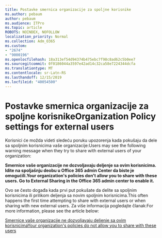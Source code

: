 ```yaml
---
title: Postavke smernica organizacije za spoljne korisnike
ms.author: pebaum
author: pebaum
ms.audience: ITPro
ms.topic: article
ROBOTS: NOINDEX, NOFOLLOW
localization_priority: Normal
ms.collection: Adm_O365
ms.custom:
- "2674"
- "9000196"
ms.openlocfilehash: 18a313ef54d94374b475ebc7f98c8ad62c5b0ee7
ms.sourcegitcommit: 0f0186044a3597e42ad14c32ca58e7224344dcfa
ms.translationtype: MT
ms.contentlocale: sr-Latn-RS
ms.lasthandoff: 12/15/2019
ms.locfileid: "40054500"
---
```

# <a name="organization-policy-settings-for-external-users"></a><span data-ttu-id="01550-102">Postavke smernica organizacije za spoljne korisnike</span><span class="sxs-lookup"><span data-stu-id="01550-102">Organization Policy settings for external users</span></span>

<span data-ttu-id="01550-103">Korisnici će možda videti sledeću poruku upozorenja kada pokušaju da dele sa spoljnim korisnicima vaše organizacije:</span><span class="sxs-lookup"><span data-stu-id="01550-103">Users may see the following warning message when they try to share with external users of your organization:</span></span> 

   <span data-ttu-id="01550-104">**Smernice vaše organizacije ne dozvoljavaju deljenje sa ovim korisnicima. Idite na spoljašnju deobu u Office 365 admin Center da biste je omogućili.**</span><span class="sxs-lookup"><span data-stu-id="01550-104">**Your organization's policies don't allow you to share with these users. Go to External Sharing in the Office 365 admin center to enable it.**</span></span> 

<span data-ttu-id="01550-105">Ovo se često događa kada prvi put pokušate da delite sa spoljnim korisnicima ili prilikom deljenja sa novim spoljnim korisnicima.</span><span class="sxs-lookup"><span data-stu-id="01550-105">This often happens the first time attempting to share with external users or when sharing with new external users.</span></span> <span data-ttu-id="01550-106">Za više informacija pogledajte članak:</span><span class="sxs-lookup"><span data-stu-id="01550-106">For more information, please see the article below:</span></span>

[<span data-ttu-id="01550-107">Smernice vaše organizacije ne dozvoljavaju deljenje sa ovim korisnicima</span><span class="sxs-lookup"><span data-stu-id="01550-107">Your organization's policies do not allow you to share with these users</span></span>](https://docs.microsoft.com/sharepoint/support/administration/organization-policies-do-not-allow-you-to-share-with-users-error)







